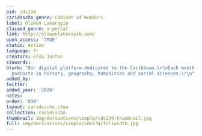 ```yaml
---
pid: cds134
caridischo_genre: Cabinet of Wonders
label: Oliwon Lakarayib
claimed_genre: a portal
link: http://oliwonlakarayib.com/
open_access: 'TRUE'
status: Active
language: fr
creators: Elsa Juston
stewards:
blurb: "Our digital platform dedicated to the Caribbean.\r\nEach month, videos and
  podcasts in history, geography, humanities and social sciences.\r\n"
added_by:
twitter:
added_year: '2020'
notes:
order: '039'
layout: caridischo_item
collection: caridischo
thumbnail: img/derivatives/simple/cds134/thumbnail.jpg
full: img/derivatives/simple/cds134/fullwidth.jpg
---
```

